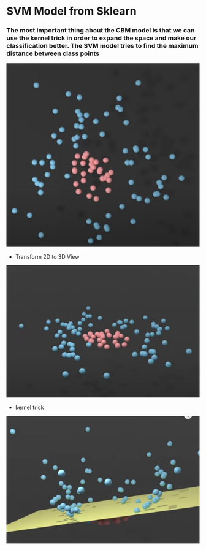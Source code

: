 # SVM Model from Sklearn

### The most important thing about the CBM model is that we can use the kernel trick in order to expand the space and make our classification better. The SVM model tries to find the maximum distance between class points

![plot](./1.jpg)

- Transform 2D to 3D View

![plot](./2.jpg)

- kernel trick

![plot](./3.jpg)